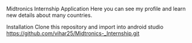 Midtronics Internship Application
Here you can see my profile and learn new details about many countries.

Installation
Clone this repository and import into android studio
https://github.com/vihar25/Midtronics-_Internship.git

